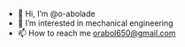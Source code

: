 - 👋 Hi, I’m @o-abolade
- 👀 I’m interested in mechanical engineering 
- 📫 How to reach me orabol650@gmail.com

<!---
o-abolade/o-abolade is a ✨ special ✨ repository because its `README.md` (this file) appears on your GitHub profile.
You can click the Preview link to take a look at your changes.
--->
